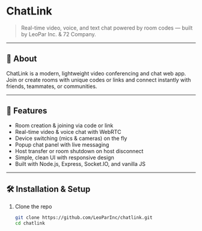 # ChatLink

> Real-time video, voice, and text chat powered by room codes — built by LeoPar Inc. & 72 Company.

---

## 🚀 About

ChatLink is a modern, lightweight video conferencing and chat web app.  
Join or create rooms with unique codes or links and connect instantly with friends, teammates, or communities.

---

## 🎯 Features

- Room creation & joining via code or link  
- Real-time video & voice chat with WebRTC  
- Device switching (mics & cameras) on the fly  
- Popup chat panel with live messaging  
- Host transfer or room shutdown on host disconnect  
- Simple, clean UI with responsive design  
- Built with Node.js, Express, Socket.IO, and vanilla JS  

---

## 🛠 Installation & Setup

1. Clone the repo  
   ```bash
   git clone https://github.com/LeoParInc/chatlink.git
   cd chatlink
